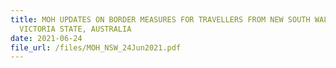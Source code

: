 ```yaml
---
title: MOH UPDATES ON BORDER MEASURES FOR TRAVELLERS FROM NEW SOUTH WALES AND
  VICTORIA STATE, AUSTRALIA
date: 2021-06-24
file_url: /files/MOH_NSW_24Jun2021.pdf
---
```

